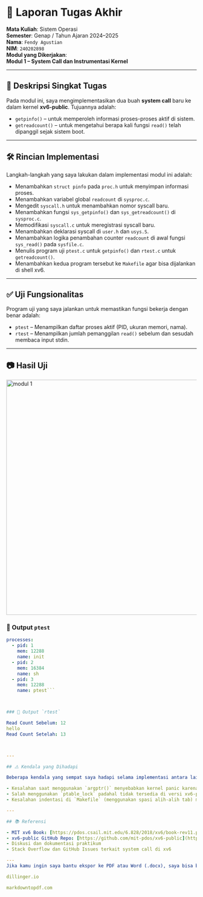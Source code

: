 # 📝 Laporan Tugas Akhir

**Mata Kuliah**: Sistem Operasi  
**Semester**: Genap / Tahun Ajaran 2024–2025  
**Nama**: `Fendy Agustian`  
**NIM**: `240202898`  
**Modul yang Dikerjakan**:  
**Modul 1 – System Call dan Instrumentasi Kernel**

---

## 📌 Deskripsi Singkat Tugas

Pada modul ini, saya mengimplementasikan dua buah **system call** baru ke dalam kernel **xv6-public**. Tujuannya adalah:

- `getpinfo()` – untuk memperoleh informasi proses-proses aktif di sistem.
- `getreadcount()` – untuk mengetahui berapa kali fungsi `read()` telah dipanggil sejak sistem boot.

---

## 🛠️ Rincian Implementasi

Langkah-langkah yang saya lakukan dalam implementasi modul ini adalah:

- Menambahkan `struct pinfo` pada `proc.h` untuk menyimpan informasi proses.
- Menambahkan variabel global `readcount` di `sysproc.c`.
- Mengedit `syscall.h` untuk menambahkan nomor syscall baru.
- Menambahkan fungsi `sys_getpinfo()` dan `sys_getreadcount()` di `sysproc.c`.
- Memodifikasi `syscall.c` untuk meregistrasi syscall baru.
- Menambahkan deklarasi syscall di `user.h` dan `usys.S`.
- Menambahkan logika penambahan counter `readcount` di awal fungsi `sys_read()` pada `sysfile.c`.
- Menulis program uji `ptest.c` untuk `getpinfo()` dan `rtest.c` untuk `getreadcount()`.
- Menambahkan kedua program tersebut ke `Makefile` agar bisa dijalankan di shell xv6.

---

## ✅ Uji Fungsionalitas

Program uji yang saya jalankan untuk memastikan fungsi bekerja dengan benar adalah:

- `ptest` – Menampilkan daftar proses aktif (PID, ukuran memori, nama).
- `rtest` – Menampilkan jumlah pemanggilan `read()` sebelum dan sesudah membaca input stdin.

---

## 📷 Hasil Uji
<img width="725" height="622" alt="modul 1" src="https://github.com/user-attachments/assets/5cd07e4f-284b-44b1-8ddf-8c564df4e508" />

### 📍 Output `ptest`

```yaml
processes:
  - pid: 1
    mem: 12288
    name: init
  - pid: 2
    mem: 16384
    name: sh
  - pid: 3
    mem: 12288
    name: ptest```



### 📍 Output `rtest`

Read Count Sebelum: 12
hello
Read Count Setelah: 13



---

## ⚠️ Kendala yang Dihadapi

Beberapa kendala yang sempat saya hadapi selama implementasi antara lain:

- Kesalahan saat menggunakan `argptr()` menyebabkan kernel panic karena pointer dari user-space tidak tervalidasi dengan benar.
- Salah menggunakan `ptable_lock` padahal tidak tersedia di versi xv6-public, sehingga harus menggunakan `ptable.lock` dari struktur `ptable`.
- Kesalahan indentasi di `Makefile` (menggunakan spasi alih-alih tab) menyebabkan program uji tidak dikenali.

---

## 📚 Referensi

- MIT xv6 Book: [https://pdos.csail.mit.edu/6.828/2018/xv6/book-rev11.pdf](https://pdos.csail.mit.edu/6.828/2018/xv6/book-rev11.pdf)
- xv6-public GitHub Repo: [https://github.com/mit-pdos/xv6-public](https://github.com/mit-pdos/xv6-public)
- Diskusi dan dokumentasi praktikum
- Stack Overflow dan GitHub Issues terkait system call di xv6

---
Jika kamu ingin saya bantu ekspor ke PDF atau Word (.docx), saya bisa bantu hasilkan markdown-nya ke format tersebut melalui alat konversi eksternal (misalnya Pandoc) atau kamu bisa upload file ini di editor Markdown online seperti:

dillinger.io

markdowntopdf.com

